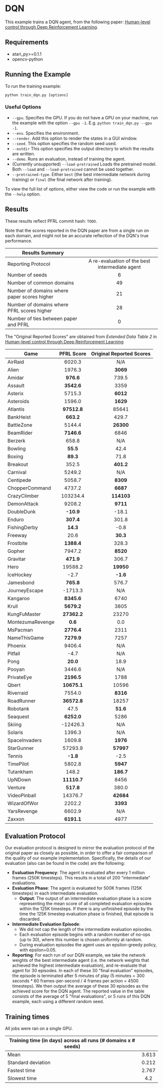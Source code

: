 # DQN
This example trains a DQN agent, from the following paper: [Human-level control through Deep Reinforcement Learning](https://storage.googleapis.com/deepmind-media/dqn/DQNNaturePaper.pdf). 

## Requirements

- atari_py>=0.1.1
- opencv-python

## Running the Example

To run the training example:
```
python train_dqn.py [options]
```

### Useful Options
- `--gpu`. Specifies the GPU. If you do not have a GPU on your machine, run the example with the option `--gpu -1`. E.g. `python train_dqn.py --gpu -1`.
- `--env`. Specifies the environment. 
- `--render`. Add this option to render the states in a GUI window.
- `--seed`. This option specifies the random seed used.
- `--outdir` This option specifies the output directory to which the results are written.
- `--demo`. Runs an evaluation, instead of training the agent.
- (Currently unsupported) `--load-pretrained` Loads the pretrained model. Both `--load` and `--load-pretrained` cannot be used together.
- `--pretrained-type`. Either `best` (the best intermediate network during training) or `final` (the final network after training).

To view the full list of options, either view the code or run the example with the `--help` option.

## Results
These results reflect PFRL commit hash: `TODO`.

 Note that the scores reported in the DQN paper are from a single run on each domain, and might not be an accurate reflection of the DQN's true performance.


| Results Summary ||
| ------------- |:-------------:|
| Reporting Protocol | A re-evaluation of the best intermediate agent |
| Number of seeds | 6 |
| Number of common domains | 49 |
| Number of domains where paper scores higher | 21 |
| Number of domains where PFRL scores higher | 28 |
| Number of ties between paper and PFRL | 0 | 

 The "Original Reported Scores" are obtained from _Extended Data Table 2_ in [Human-level control through Deep Reinforcement Learning](https://storage.googleapis.com/deepmind-media/dqn/DQNNaturePaper.pdf)

| Game        | PFRL Score           | Original Reported Scores |
| ------------- |:-------------:|:-------------:|
| AirRaid | 6020.3| N/A|
| Alien | 1976.3| **3069**|
| Amidar | **976.6**| 739.5|
| Assault | **3542.6**| 3359|
| Asterix | 5715.3| **6012**|
| Asteroids | 1596.0| **1629**|
| Atlantis | **97512.8**| 85641|
| BankHeist | **663.2**| 429.7|
| BattleZone | 5144.4| **26300**|
| BeamRider | **7146.6**| 6846|
| Berzerk | 658.8| N/A|
| Bowling | **55.5**| 42.4|
| Boxing | **89.3**| 71.8|
| Breakout | 352.5| **401.2**|
| Carnival | 5249.2| N/A|
| Centipede | 5058.7| **8309**|
| ChopperCommand | 4737.2| **6687**|
| CrazyClimber | 103234.4| **114103**|
| DemonAttack | 9208.2| **9711**|
| DoubleDunk | **-10.9**| -18.1|
| Enduro | **307.4**| 301.8|
| FishingDerby | **14.3**| -0.8|
| Freeway | 20.6| **30.3**|
| Frostbite | **1388.4**| 328.3|
| Gopher | 7947.2| **8520**|
| Gravitar | **471.9**| 306.7|
| Hero | 19588.2| **19950**|
| IceHockey | -2.7| **-1.6**|
| Jamesbond | **765.8**| 576.7|
| JourneyEscape | -1713.3| N/A|
| Kangaroo | **8345.6**| 6740|
| Krull | **5679.2**| 3805|
| KungFuMaster | **27362.2**| 23270|
| MontezumaRevenge | **0.6**| 0.0|
| MsPacman | **2776.4**| 2311|
| NameThisGame | **7279.9**| 7257|
| Phoenix | 9406.4| N/A|
| Pitfall | -4.7| N/A|
| Pong | **20.0**| 18.9|
| Pooyan | 3446.6| N/A|
| PrivateEye | **2196.5**| 1788|
| Qbert | **10675.1**| 10596|
| Riverraid | 7554.0| **8316**|
| RoadRunner | **36572.8**| 18257|
| Robotank | 47.5| **51.6**|
| Seaquest | **6252.0**| 5286|
| Skiing | -12426.3| N/A|
| Solaris | 1396.3| N/A|
| SpaceInvaders | 1609.8| **1976**|
| StarGunner | 57293.9| **57997**|
| Tennis | **-1.8**| -2.5|
| TimePilot | 5802.8| **5947**|
| Tutankham | 148.2| **186.7**|
| UpNDown | **11110.7**| 8456|
| Venture | **517.8**| 380.0|
| VideoPinball | 14376.7| **42684**|
| WizardOfWor | 2202.2| **3393**|
| YarsRevenge | 6602.9| N/A|
| Zaxxon | **6191.1**| 4977|


## Evaluation Protocol
Our evaluation protocol is designed to mirror the evaluation protocol of the original paper as closely as possible, in order to offer a fair comparison of the quality of our example implementation. Specifically, the details of our evaluation (also can be found in the code) are the following:

- **Evaluation Frequency**: The agent is evaluated after every 1 million frames (250K timesteps). This results in a total of 200 "intermediate" evaluations.
- **Evaluation Phase**: The agent is evaluated for 500K frames (125K timesteps) in each intermediate evaluation. 
	- **Output**: The output of an intermediate evaluation phase is a score representing the mean score of all completed evaluation episodes within the 125K timesteps. If there is any unfinished episode by the time the 125K timestep evaluation phase is finished, that episode is discarded.
- **Intermediate Evaluation Episode**: 
	- We did not cap the length of the intermediate evaluation episodes.
	- Each evaluation episode begins with a random number of no-ops (up to 30), where this number is chosen uniformly at random.
	- During evaluation episodes the agent uses an epsilon-greedy policy, with epsilon=0.05.
- **Reporting**: For each run of our DQN example, we take the network weights of the best intermediate agent (i.e. the network weights that achieved the highest intermediate evaluation), and re-evaluate that agent for 30 episodes. In each of these 30 "final evaluation" episodes, the episode is terminated after 5 minutes of play (5 minutes = 300 seconds * 60 frames-per-second / 4 frames per action = 4500 timesteps). We then output the average of these 30 episodes as the achieved score for the DQN agent. The reported value in the table consists of the average of 5 "final evaluations", or 5 runs of this DQN example, each using a different random seed.


## Training times
All jobs were ran on a single GPU.

| Training time (in days) across all runs (# domains x # seeds) | |
| ------------- |:-------------:|
| Mean        |  3.613 |
| Standard deviation | 0.212|
| Fastest time | 2.767|
| Slowest time | 4.2|
